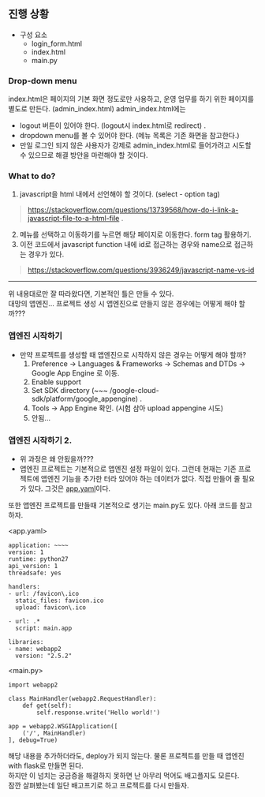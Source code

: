 ## 진행 상황

- 구성 요소
    * login_form.html
    * index.html 
    * main.py  

### Drop-down menu  

index.html은 페이지의 기본 화면 정도로만 사용하고, 운영 업무를 하기 위한 페이지를 별도로 만든다. (admin_index.html) 
admin_index.html에는  
- logout 버튼이 있어야 한다. (logout시 index.html로 redirect) . 
- dropdown menu를 볼 수 있어야 한다. (메뉴 목록은 기존 화면을 참고한다.)  
- 만일 로그인 되지 않은 사용자가 강제로 admin_index.html로 들어가려고 시도할 수 있으므로 해결 방안을 마련해야 할 것이다.  

### What to do?  

1. javascript을 html 내에서 선언해야 할 것이다. (select - option tag)
> https://stackoverflow.com/questions/13739568/how-do-i-link-a-javascript-file-to-a-html-file . 

2. 메뉴를 선택하고 이동하기를 누르면 해당 페이지로 이동한다. form tag 활용하기.  
3. 이전 코드에서 javascript function 내에 id로 접근하는 경우와 name으로 접근하는 경우가 있다.  
> https://stackoverflow.com/questions/3936249/javascript-name-vs-id  

 
---  
위 내용대로만 잘 따라왔다면, 기본적인 틀은 만들 수 있다.  
대망의 앱엔진... 프로젝트 생성 시 앱엔진으로 만들지 않은 경우에는 어떻게 해야 할까??? 


### 앱엔진 시작하기  
- 만약 프로젝트를 생성할 때 앱엔진으로 시작하지 않은 경우는 어떻게 해야 할까?  
    1. Preference -> Languages & Frameworks -> Schemas and DTDs -> Google App Engine 로 이동. 
    2. Enable support 
    3. Set SDK directory (~~~ /google-cloud-sdk/platform/google_appengine) . 
    4. Tools -> App Engine 확인. (시험 삼아 upload appengine 시도)  
    5. 안됨...

### 앱엔진 시작하기 2.  
- 위 과정은 왜 안됬을까???  
- 앱엔진 프로젝트는 기본적으로 앱엔진 설정 파일이 있다. 그런데 현재는 기존 프로젝트에 앱엔진 기능을 추가한 터라 
있어야 하는 데이터가 없다. 직접 만들어 줄 필요가 있다. 그것은 [app.yaml](https://cloud.google.com/appengine/docs/standard/python/config/appref)이다.  

또한 앱엔진 프로젝트를 만들때 기본적으로 생기는 main.py도 있다. 아래 코드를 참고하자.  

<app.yaml>  
```
application: ~~~~
version: 1
runtime: python27
api_version: 1
threadsafe: yes

handlers:
- url: /favicon\.ico
  static_files: favicon.ico
  upload: favicon\.ico

- url: .*
  script: main.app

libraries:
- name: webapp2
  version: "2.5.2"

```  

<main.py>  
```
import webapp2

class MainHandler(webapp2.RequestHandler):
    def get(self):
        self.response.write('Hello world!')

app = webapp2.WSGIApplication([
    ('/', MainHandler)
], debug=True)
```  
해당 내용을 추가하더라도, deploy가 되지 않는다.  물론 프로젝트를 만들 때 앱엔진 with flask로 만들면 된다.  
하지만 이 넘치는 궁금증을 해결하지 못하면 난 아무리 먹어도 배고플지도 모른다.  
잠깐 살펴봤는데 일단 배고프기로 하고 프로젝트를 다시 만들자.












